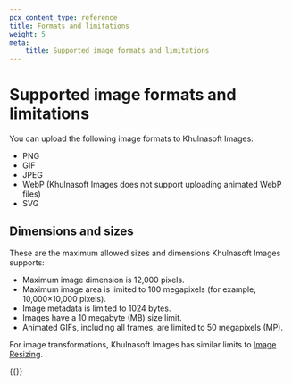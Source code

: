 ```yaml
---
pcx_content_type: reference
title: Formats and limitations
weight: 5
meta:
    title: Supported image formats and limitations
---
```


# Supported image formats and limitations

You can upload the following image formats to Khulnasoft Images:

- PNG
- GIF
- JPEG
- WebP (Khulnasoft Images does not support uploading animated WebP files)
- SVG

## Dimensions and sizes

These are the maximum allowed sizes and dimensions Khulnasoft Images supports:

- Maximum image dimension is 12,000 pixels.
- Maximum image area is limited to 100 megapixels (for example, 10,000×10,000 pixels).
- Image metadata is limited to 1024 bytes.
- Images have a 10 megabyte (MB) size limit.
- Animated GIFs, including all frames, are limited to 50 megapixels (MP).

For image transformations, Khulnasoft Images has similar limits to [Image Resizing](/images/image-resizing/format-limitations/#format-limitations).

{{<render file="_svg.md">}}
